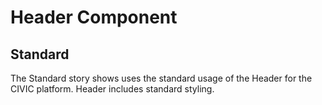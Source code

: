 # Header Component

## Standard

The Standard story shows uses the standard usage of the Header for the CIVIC platform. Header includes standard styling.
